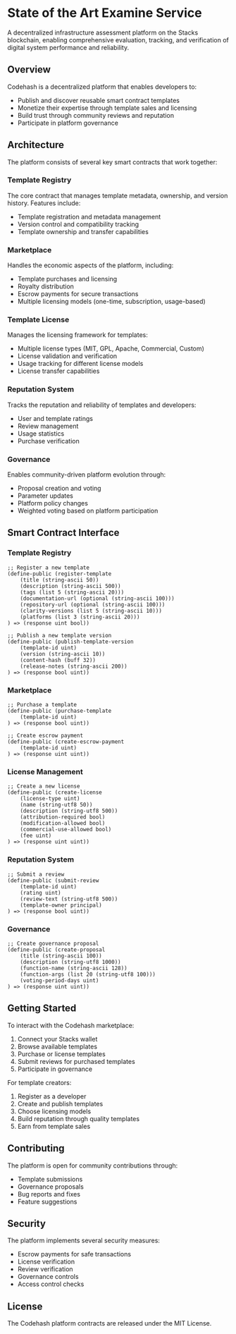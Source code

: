 # State of the Art Examine Service

A decentralized infrastructure assessment platform on the Stacks blockchain, enabling comprehensive evaluation, tracking, and verification of digital system performance and reliability.

## Overview

Codehash is a decentralized platform that enables developers to:
- Publish and discover reusable smart contract templates
- Monetize their expertise through template sales and licensing
- Build trust through community reviews and reputation
- Participate in platform governance

## Architecture

The platform consists of several key smart contracts that work together:

### Template Registry
The core contract that manages template metadata, ownership, and version history. Features include:
- Template registration and metadata management
- Version control and compatibility tracking
- Template ownership and transfer capabilities

### Marketplace
Handles the economic aspects of the platform, including:
- Template purchases and licensing
- Royalty distribution
- Escrow payments for secure transactions
- Multiple licensing models (one-time, subscription, usage-based)

### Template License
Manages the licensing framework for templates:
- Multiple license types (MIT, GPL, Apache, Commercial, Custom)
- License validation and verification
- Usage tracking for different license models
- License transfer capabilities

### Reputation System
Tracks the reputation and reliability of templates and developers:
- User and template ratings
- Review management
- Usage statistics
- Purchase verification

### Governance
Enables community-driven platform evolution through:
- Proposal creation and voting
- Parameter updates
- Platform policy changes
- Weighted voting based on platform participation

## Smart Contract Interface

### Template Registry

```clarity
;; Register a new template
(define-public (register-template
    (title (string-ascii 50))
    (description (string-ascii 500))
    (tags (list 5 (string-ascii 20)))
    (documentation-url (optional (string-ascii 100)))
    (repository-url (optional (string-ascii 100)))
    (clarity-versions (list 5 (string-ascii 10)))
    (platforms (list 3 (string-ascii 20)))
) => (response uint bool))

;; Publish a new template version
(define-public (publish-template-version
    (template-id uint)
    (version (string-ascii 10))
    (content-hash (buff 32))
    (release-notes (string-ascii 200))
) => (response bool uint))
```

### Marketplace

```clarity
;; Purchase a template
(define-public (purchase-template 
    (template-id uint)
) => (response bool uint))

;; Create escrow payment
(define-public (create-escrow-payment 
    (template-id uint)
) => (response uint uint))
```

### License Management

```clarity
;; Create a new license
(define-public (create-license
    (license-type uint)
    (name (string-utf8 50))
    (description (string-utf8 500))
    (attribution-required bool)
    (modification-allowed bool)
    (commercial-use-allowed bool)
    (fee uint)
) => (response uint uint))
```

### Reputation System

```clarity
;; Submit a review
(define-public (submit-review 
    (template-id uint)
    (rating uint)
    (review-text (string-utf8 500))
    (template-owner principal)
) => (response bool uint))
```

### Governance

```clarity
;; Create governance proposal
(define-public (create-proposal 
    (title (string-ascii 100))
    (description (string-utf8 1000))
    (function-name (string-ascii 128))
    (function-args (list 20 (string-utf8 100)))
    (voting-period-days uint)
) => (response uint uint))
```

## Getting Started

To interact with the Codehash marketplace:

1. Connect your Stacks wallet
2. Browse available templates
3. Purchase or license templates
4. Submit reviews for purchased templates
5. Participate in governance

For template creators:

1. Register as a developer
2. Create and publish templates
3. Choose licensing models
4. Build reputation through quality templates
5. Earn from template sales

## Contributing

The platform is open for community contributions through:
- Template submissions
- Governance proposals
- Bug reports and fixes
- Feature suggestions

## Security

The platform implements several security measures:
- Escrow payments for safe transactions
- License verification
- Review verification
- Governance controls
- Access control checks

## License

The Codehash platform contracts are released under the MIT License.